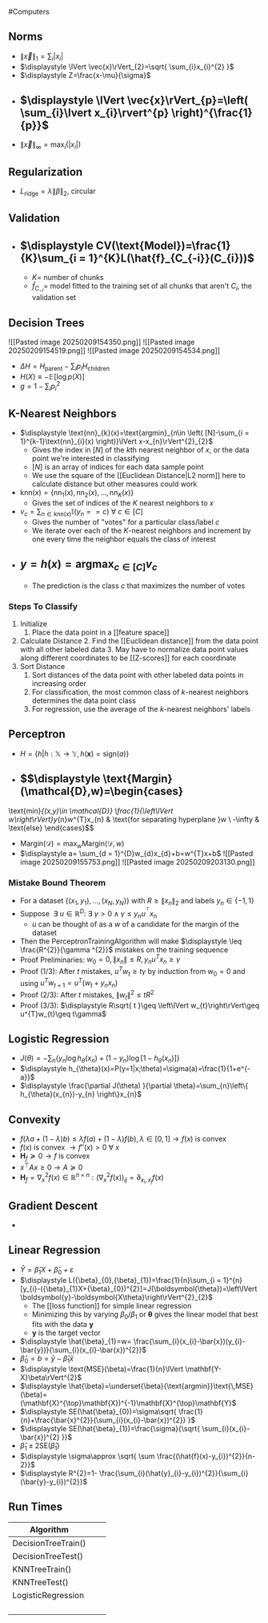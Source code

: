 #Computers 
## Norms
* $\displaystyle \lVert \vec{x}\rVert_{1}=\sum_{i}\lvert x_{i}\rvert$
* $\displaystyle \lVert \vec{x}\rVert_{2}=\sqrt{ \sum_{i}x_{i}^{2} }$
* $\displaystyle Z=\frac{x-\mu}{\sigma}$
* ## $\displaystyle \lVert \vec{x}\rVert_{p}=\left( \sum_{i}\lvert x_{i}\rvert^{p} \right)^{\frac{1}{p}}$
* $\displaystyle \lVert \vec{x}\rVert_{\infty}=\text{max}_{i}(\lvert x_{i}\rvert)$
## Regularization
* $\displaystyle L_{\text{ridge}}=\lambda \lVert \beta\rVert_{2}$, circular
## Validation
* ## $\displaystyle CV(\text{Model})=\frac{1}{K}\sum_{i = 1}^{K}L(\hat{f}_{C_{-i}}(C_{i}))$
	* $\displaystyle K=$ number of chunks
	* $\displaystyle \hat{f}_{C_{-i}}=$ model fitted to the training set of all chunks that aren't $\displaystyle C_{i}$, the validation set
## Decision Trees
![[Pasted image 20250209154350.png]]
![[Pasted image 20250209154519.png]]
![[Pasted image 20250209154534.png]]

* $\displaystyle \Delta H=H_{\text{parent}}-\sum_{i}p_{i}H_{\text{children}}$
* $\displaystyle H(X)\equiv -\mathbb{E}[\log p(X)]$
* $\displaystyle g=1-\sum_{i}p_{i}^{2}$
## K-Nearest Neighbors
* $\displaystyle \text{nn}_{k}(x)=\text{argmin}_{n\in \left( [N]-\sum_{i = 1}^{k-1}\text{nn}_{i}(x) \right)}\lVert x-x_{n}\rVert^{2}_{2}$
	* Gives the index in $\displaystyle [N]$ of the $\displaystyle k$th nearest neighbor of $\displaystyle x$, or the data point we're interested in classifying
	* $\displaystyle [N]$ is an array of indices for each data sample point
	* We use the square of the [[Euclidean Distance|L2 norm]] here to calculate distance but other measures could work
* $\displaystyle \text{knn}(x)=\left\{\text{nn}_{1}(x),\text{nn}_{2}(x),\ldots ,\text{nn}_{K}(x)  \right\}$
	* Gives the set of indices of the $\displaystyle K$ nearest neighbors to $\displaystyle x$
* $\displaystyle v_{c}=\sum_{n\in \text{knn}(x)}\mathbb{I}(y_{n}==c)~\forall~c\in [C]$
	* Gives the number of "votes" for a particular class/label $\displaystyle c$
	* We iterate over each of the $\displaystyle K$-nearest neighbors and increment by one every time the neighbor equals the class of interest
* ## $\displaystyle y=h(x)=\text{argmax}_{c\in [C]}v_{c}$
	* The prediction is the class $\displaystyle c$ that maximizes the number of votes
### Steps To Classify
1. Initialize
	1. Place the data point in a [[feature space]]
2. Calculate Distance
	2. Find the [[Euclidean distance]] from the data point with all other labeled data
	3. May have to normalize data point values along different coordinates to be [[Z-scores]] for each coordinate
3. Sort Distance
	1. Sort distances of the data point with other labeled data points in increasing order
	2. For classification, the most common class of $\displaystyle k$-nearest neighbors determines the data point class
	3. For regression, use the average of the $\displaystyle k$-nearest neighbors' labels
## Perceptron
* $\displaystyle H=\left\{ h|h:\mathbb{X}\rightarrow \mathbb{Y},h(\mathbf{x})=\text{sign}(a) \right\}$
* ## $$\displaystyle \text{Margin}(\mathcal{D},w)=\begin{cases}
\text{min}_{(x,y)\in \mathcal{D}} \frac{1}{\left\lVert w\right\rVert}y_{n}w^{T}x_{n} & \text{for separating hyperplane }w \\
-\infty & \text{else}
\end{cases}$$
* $\displaystyle \text{Margin}(\mathcal{D})=\text{max}_{w}\text{Margin}(\mathcal{D},w)$
* $\displaystyle a= \sum_{d = 1}^{D}w_{d}x_{d}+b=w^{T}x+b$
![[Pasted image 20250209155753.png]]
![[Pasted image 20250209203130.png]]

### Mistake Bound Theorem
* For a dataset $\displaystyle \left\{ (x_{1},y_{1}),\ldots,(x_{N},y_{N})  \right\}$ with $\displaystyle R\geq \lVert x_{n}\rVert_{2}$ and labels $\displaystyle y_{n}\in \left\{ -1,1 \right\}$
* Suppose $\displaystyle ~\exists~u\in \mathbb{R}^{D}:~\exists~\gamma>0\land \gamma\leq y_{n}u^{^{\top}}x_{n}$
	* $\displaystyle u$ can be thought of as a $\displaystyle w$ of a candidate for the margin of the dataset
* Then the PerceptronTrainingAlgorithm will make $\displaystyle \leq \frac{R^{2}}{\gamma ^{2}}$ mistakes on the training sequence
* Proof Preliminaries: $\displaystyle w_{0}=0,\left\lVert x_{n}\right\rVert\leq R,y_{n}u^{T}x_{n}\geq \gamma$
* Proof (1/3): After $\displaystyle t$ mistakes, $\displaystyle u^{T}w_{t}\geq t\gamma$ by induction from $\displaystyle w_{0}=0$ and using $\displaystyle u^{T}w_{t+1}=u^{T}(w_{t}+y_{n}x_{n})$
* Proof (2/3): After $\displaystyle t$ mistakes, $\displaystyle \left\lVert w_{t}\right\rVert^{2}\leq tR^{2}$
* Proof (3/3): $\displaystyle R\sqrt{ t }\geq \left\lVert w_{t}\right\rVert\geq u^{T}w_{t}\geq t\gamma$
## Logistic Regression
* $\displaystyle J(\theta)=-\sum_{n}\left\{ y_{n}\log h_{\theta}(x_{n})+(1-y_{n})\log[1-h_{\theta}(x_{n})] \right\}$
* $\displaystyle h_{\theta}(x)=P(y=1|x;\theta)=\sigma(a)=\frac{1}{1+e^{-a}}$
* $\displaystyle \frac{\partial J(\theta) }{\partial \theta}=\sum_{n}\left\{ h_{\theta}(x_{n})-y_{n} \right\}x_{n}$
## Convexity
* $\displaystyle f(\lambda a+(1-\lambda)b)\leq \lambda f(a)+(1-\lambda)f(b),\lambda \in [0,1]\rightarrow f(x)$ is convex
* $\displaystyle f(x)$ is convex $\displaystyle \rightarrow f''(x)>0~\forall~x$
* $\displaystyle \mathbf{H}_{f}\succeq 0\rightarrow f$ is convex
* $\displaystyle x^{\top}Ax\geq 0\rightarrow A\succeq 0$
* $\mathbf{H}_{f}=\nabla _{x}^{2}f(x)\in \mathbb{R}^{n\times n}:(\nabla _{x}^{2}f(x))_{ij}=\partial_{x_{i},x_{j}}f(x)$
## Gradient Descent
* 
## Linear Regression
* $\displaystyle \hat{Y}=\hat{\beta}_{1}X+\hat{\beta}_{0}+\varepsilon$
* $\displaystyle L({\beta}_{0},{\beta}_{1})=\frac{1}{n}\sum_{i = 1}^{n}[y_{i}-({\beta}_{1}X+{\beta}_{0})^{2}]=J(\boldsymbol{\theta})=\left\lVert \boldsymbol{y}-\boldsymbol{X\theta}\right\rVert^{2}_{2}$
	* The [[loss function]] for simple linear regression
	* Minimizing this by varying $\displaystyle {\beta}_{0}$/$\displaystyle {\beta}_{1}$ or $\displaystyle \boldsymbol{\theta}$ gives the linear model that best fits with the data $\displaystyle \boldsymbol{y}$
	* $\displaystyle \boldsymbol{y}$ is the target vector
* $\displaystyle \hat{\beta}_{1}=w= \frac{\sum_{i}(x_{i}-\bar{x})(y_{i}-\bar{y})}{\sum_{i}(x_{i}-\bar{x})^{2}}$
* $\displaystyle \hat{\beta}_{0}=b=\bar{y}-\hat{\beta}_{1}\bar{x}$
* $\displaystyle \text{MSE}(\beta)=\frac{1}{n}\lVert \mathbf{Y-X}\beta\rVert^{2}$
* $\displaystyle \hat{\beta}=\underset{\beta}{\text{argmin}}\text{\,MSE}(\beta)=(\mathbf{X}^{\top}\mathbf{X})^{-1}\mathbf{X}^{\top}\mathbf{Y}$
* $\displaystyle SE(\hat{\beta}_{0})=\sigma\sqrt{ \frac{1}{n}+\frac{\bar{x}^{2}}{\sum_{i}(x_{i}-\bar{x})^{2}} }$
* $\displaystyle SE(\hat{\beta}_{1})=\frac{\sigma}{\sqrt{ \sum_{i}(x_{i}-\bar{x})^{2} }}$
* $\displaystyle \hat{\beta}_{1}\pm 2\text{SE}(\hat{\beta}_{1})$
* $\displaystyle \sigma\approx \sqrt{ \sum \frac{(\hat{f}(x)-y_{i})^{2}}{n-2}}$
* $\displaystyle R^{2}=1- \frac{\sum_{i}(\hat{y}_{i}-y_{i})^{2}}{\sum_{i}(\bar{y}-y_{i})^{2}}$
## Run Times
| Algorithm           |     |     |
| ------------------- | --- | --- |
| DecisionTreeTrain() |     |     |
| DecisionTreeTest()  |     |     |
| KNNTreeTrain()      |     |     |
| KNNTreeTest()       |     |     |
| LogisticRegression  |     |     |
|                     |     |     |
|                     |     |     |
|                     |     |     |
|                     |     |     |
